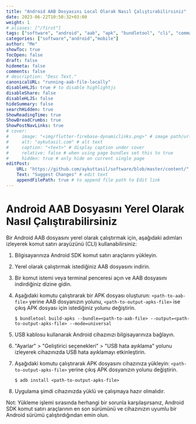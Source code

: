 ```yaml
---
title: "Android AAB Dosyasını Local Olarak Nasıl Çalıştırabilirsiniz"
date: 2023-06-22T10:50:32+03:00
weight: 1
# aliases: ["/first"]
tags: ["software", "android", "aab", "apk", "bundletool", "cli", "command-line"]
categories: ["software","android","mobile"]
author: "Me"
showToc: true
TocOpen: false
draft: false
hidemeta: false
comments: false
# description: "Desc Text."
canonicalURL: "running-aab-file-locally"
disableHLJS: true # to disable highlightjs
disableShare: false
disableHLJS: false
hideSummary: false
searchHidden: true
ShowReadingTime: true
ShowBreadCrumbs: true
ShowPostNavLinks: true
# cover:
#     image: "<img/flutter-firebase-dynamiclinks.png>" # image path/url
#     alt: "aykutasil.com" # alt text
#     caption: "<text>" # display caption under cover
#     relative: false # when using page bundles set this to true
#     hidden: true # only hide on current single page
editPost:
    URL: "https://github.com/aykuttasil/software/blob/master/content/"
    Text: "Suggest Changes" # edit text
    appendFilePath: true # to append file path to Edit link
---
```


# Android AAB Dosyasını Yerel Olarak Nasıl Çalıştırabilirsiniz

Bir Android AAB dosyasını yerel olarak çalıştırmak için, aşağıdaki adımları izleyerek komut satırı arayüzünü (CLI) kullanabilirsiniz:

1. Bilgisayarınıza Android SDK komut satırı araçlarını yükleyin.
2. Yerel olarak çalıştırmak istediğiniz AAB dosyasını indirin.
3. Bir komut istemi veya terminal penceresi açın ve AAB dosyasını indirdiğiniz dizine gidin.
4. Aşağıdaki komutu çalıştırarak bir APK dosyası oluşturun:
`<path-to-aab-file>` yerine AAB dosyanızın yolunu, `<path-to-output-apks-file>` ise çıkış APK dosyası için istediğiniz yolunu değiştirin.
    
    ```
    $ bundletool build-apks --bundle=<path-to-aab-file> --output=<path-to-output-apks-file> --mode=universal
    
    ```
    
5. USB kablosu kullanarak Android cihazınızı bilgisayarınıza bağlayın.
6. "Ayarlar" > "Geliştirici seçenekleri" > "USB hata ayıklama" yolunu izleyerek cihazınızda USB hata ayıklamayı etkinleştirin.
7. Aşağıdaki komutu çalıştırarak APK dosyasını cihazınıza yükleyin:
`<path-to-output-apks-file>` yerine çıkış APK dosyanızın yolunu değiştirin.
    
    ```
    $ adb install <path-to-output-apks-file>
    
    ```
    
8. Uygulama şimdi cihazınızda yüklü ve çalışmaya hazır olmalıdır.

Not: Yükleme işlemi sırasında herhangi bir sorunla karşılaşırsanız, Android SDK komut satırı araçlarının en son sürümünü ve cihazınızın uyumlu bir Android sürümü çalıştırdığından emin olun.